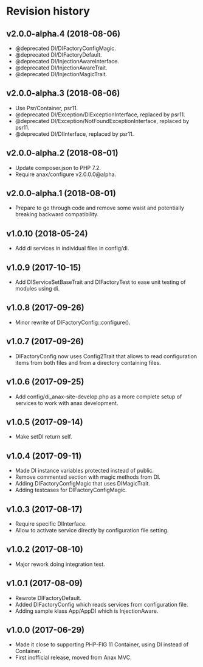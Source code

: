Revision history
=================================



v2.0.0-alpha.4 (2018-08-06)
---------------------------------

* @deprecated DI/DIFactoryConfigMagic.
* @deprecated DI/DIFactoryDefault.
* @deprecated DI/InjectionAwareInterface.
* @deprecated DI/InjectionAwareTrait.
* @deprecated DI/InjectionMagicTrait.



v2.0.0-alpha.3 (2018-08-06)
---------------------------------

* Use Psr/Container, psr11.
* @deprecated DI/Exception/DIExceptionInterface, replaced by psr11. 
* @deprecated DI/Exception/NotFoundExceptionInterface, replaced by psr11.
* @deprecated DI/DIInterface, replaced by psr11.



v2.0.0-alpha.2 (2018-08-01)
---------------------------------

* Update composer.json to PHP 7.2.
* Require anax/configure v2.0.0.0@alpha.



v2.0.0-alpha.1 (2018-08-01)
---------------------------------

* Prepare to go through code and remove some waist and potentially breaking backward compatibility.



v1.0.10 (2018-05-24)
---------------------------------

* Add di services in individual files in config/di.



v1.0.9 (2017-10-15)
---------------------------------

* Add DIServiceSetBaseTrait and DIFactoryTest to ease unit testing of modules using di.



v1.0.8 (2017-09-26)
---------------------------------

* Minor rewrite of DIFactoryConfig::configure().



v1.0.7 (2017-09-26)
---------------------------------

* DIFactoryConfig now uses Config2Trait that allows to read configuration items from both files and from a directory containing files.



v1.0.6 (2017-09-25)
---------------------------------

* Add config/di_anax-site-develop.php as a more complete setup of services to work with anax development.



v1.0.5 (2017-09-14)
---------------------------------

* Make setDI return self.



v1.0.4 (2017-09-11)
---------------------------------

* Made DI instance variables protected instead of public.
* Remove commented section with magic methods from DI.
* Adding DIFactoryConfigMagic that uses DIMagicTrait.
* Adding testcases for DIFactoryConfigMagic.



v1.0.3 (2017-08-17)
---------------------------------

* Require specific DIInterface.
* Allow to activate service directly by configuration file setting.



v1.0.2 (2017-08-10)
---------------------------------

* Major rework doing integration test.



v1.0.1 (2017-08-09)
---------------------------------

* Rewrote DIFactoryDefault.
* Added DIFactoryConfig which reads services from configuration file.
* Adding sample klass App/AppDI which is InjectionAware.



v1.0.0 (2017-06-29)
---------------------------------

* Made it close to supporting PHP-FIG 11 Container, using DI instead of Container.
* First inofficial release, moved from Anax MVC.
